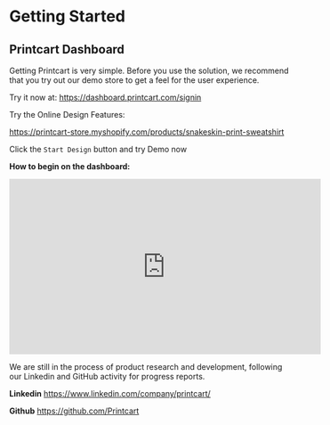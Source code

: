 # Getting Started

## Printcart Dashboard
Getting Printcart is very simple. Before you use the solution, we recommend that you try out our demo store to get a feel for the user experience.

Try it now at: 
https://dashboard.printcart.com/signin

Try the Online Design Features:

https://printcart-store.myshopify.com/products/snakeskin-print-sweatshirt

Click the `Start Design` button and try Demo now

**How to begin on the dashboard:**

<iframe width="560" height="315" src="https://www.youtube.com/embed/Pm3tVMvqvIU" title="YouTube video player" frameborder="0" allow="accelerometer; autoplay; clipboard-write; encrypted-media; gyroscope; picture-in-picture" allowfullscreen></iframe>

We are still in the process of product research and development, following our Linkedin and GitHub activity for progress reports.

**Linkedin**  https://www.linkedin.com/company/printcart/

**Github**  https://github.com/Printcart